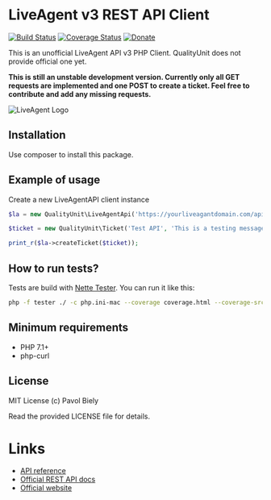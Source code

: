# LiveAgent v3 REST API Client
[![Build Status](https://travis-ci.org/pavolbiely/liveagent.svg?branch=master)](https://travis-ci.org/pavolbiely/neoship)
[![Coverage Status](https://coveralls.io/repos/github/pavolbiely/liveagent/badge.svg?branch=master)](https://coveralls.io/github/pavolbiely/liveagent?branch=master)
[![Donate](https://img.shields.io/badge/Donate-PayPal-green.svg)](https://www.paypal.com/cgi-bin/webscr?cmd=_s-xclick&hosted_button_id=BHZKXCWAK2NNS)

This is an unofficial LiveAgent API v3 PHP Client. QualityUnit does not provide official one yet.

**This is still an unstable development version. Currently only all GET requests are implemented and one POST to create a ticket. Feel free to contribute and add any missing requests.**

![LiveAgent Logo](https://www.ladesk.com/fileadmin/templates/less/img/la-logo.svg)

## Installation

Use composer to install this package.

## Example of usage

Create a new LiveAgentAPI client instance
```php
$la = new QualityUnit\LiveAgentApi('https://yourliveagantdomain.com/api/v3', 'api_key');

$ticket = new QualityUnit\Ticket('Test API', 'This is a testing message.', 'recipient@example.org', 'user@example.org');

print_r($la->createTicket($ticket));
```

## How to run tests?
Tests are build with [Nette Tester](https://tester.nette.org/). You can run it like this:
```bash
php -f tester ./ -c php.ini-mac --coverage coverage.html --coverage-src ../src
```

## Minimum requirements
- PHP 7.1+
- php-curl

## License
MIT License (c) Pavol Biely

Read the provided LICENSE file for details.

# Links
- [API reference](https://support.ladesk.com/docs/api/v3/)
- [Official REST API docs](https://support.ladesk.com/066804-LiveAgent-API)
- [Official website](https://www.ladesk.com)
